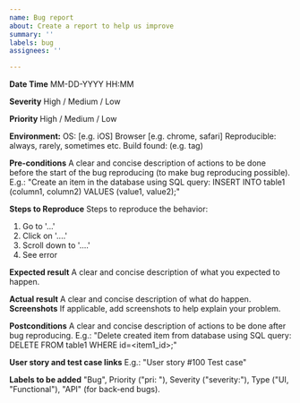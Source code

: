```yaml
---
name: Bug report
about: Create a report to help us improve
summary: ''
labels: bug
assignees: ''

---
```

**Date Time**
MM-DD-YYYY HH:MM

**Severity**
High / Medium / Low

**Priority**
High / Medium / Low

**Environment:**
 OS: [e.g. iOS]
 Browser [e.g. chrome, safari]
 Reproducible: always, rarely, sometimes etc. 
 Build found: (e.g. tag)
 
**Pre-conditions**
A clear and concise description of actions to be done before the start of the bug reproducing (to make bug reproducing possible). E.g.: "Create an item in the database using SQL query: INSERT INTO table1 (column1, column2) VALUES (value1, value2);"

**Steps to Reproduce**
Steps to reproduce the behavior:
1. Go to '...'
2. Click on '....'
3. Scroll down to '....'
4. See error

**Expected result**
A clear and concise description of what you expected to happen.

**Actual result**
A clear and concise description of what do happen.
**Screenshots**
If applicable, add screenshots to help explain your problem.

**Postconditions**
A clear and concise description of actions to be done after bug reproducing. E.g.: "Delete created item from database using SQL query: DELETE FROM table1 WHERE id=<item1_id>;"

**User story and test case links** E.g.: "User story #100 Test case"

**Labels to be added** "Bug", Priority ("pri: "), Severity ("severity:"), Type ("UI, "Functional"), "API" (for back-end bugs).

